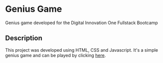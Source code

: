 # Genius Game
Genius game developed for the Digital Innovation One Fullstack Bootcamp

## Description
This project was developed using HTML, CSS and Javascript. It's a simple genius game and can be played by clicking [here]().
